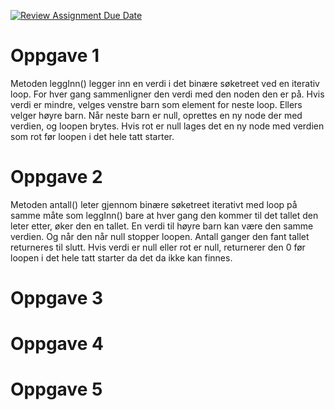 [![Review Assignment Due Date](https://classroom.github.com/assets/deadline-readme-button-22041afd0340ce965d47ae6ef1cefeee28c7c493a6346c4f15d667ab976d596c.svg)](https://classroom.github.com/a/teLsEufN)

# Oppgave 1
Metoden leggInn() legger inn en verdi i det binære søketreet ved en iterativ loop. For hver gang sammenligner den verdi med den 
noden den er på. Hvis verdi er mindre, velges venstre barn som element for neste loop. Ellers velger høyre barn. 
Når neste barn er null, oprettes en ny node der med verdien, og loopen brytes. Hvis rot er null lages det en ny node med 
verdien som rot før loopen i det hele tatt starter.

# Oppgave 2
Metoden antall() leter gjennom binære søketreet iterativt med loop på samme måte som leggInn() bare at hver gang den 
kommer til det tallet den leter etter, øker den en tallet. En verdi til høyre barn kan være den samme verdien. Og når 
den når null stopper loopen. Antall ganger den fant tallet returneres til slutt.
Hvis verdi er null eller rot er null, returnerer den 0 før loopen i det hele tatt starter da det da ikke kan finnes.
# Oppgave 3
# Oppgave 4
# Oppgave 5
